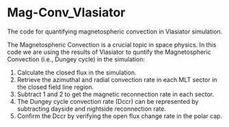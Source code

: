 # Mag-Conv_Vlasiator
The code for quantifying magnetospheric convection in Vlasiator simulation.


The Magnetospheric Convection is a crucial topic in space physics.
In this code we are using the results of Vlasiator to quntify the Magnetospheric Convection (i.e., Dungey cycle) in the simulation:

1.  Calculate the closed flux in the simulation.
2.  Retrieve the azimuthal and radial convection rate in each MLT sector in the closed field line region.
3.  Subtract 1 and 2 to get the magnetic reconnection rate in each sector.
4.  The Dungey cycle convection rate (Dccr) can be represented by subtracting dayside and nightside reconnection rate.
5.  Confirm the Dccr by verifying the open flux change rate in the polar cap.
